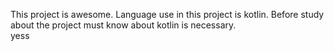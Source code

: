 This project is awesome. Language use in this project is kotlin. Before study about the project must know about kotlin is necessary.  
yess 
